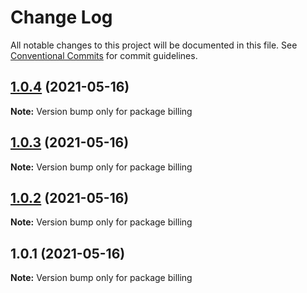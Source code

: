 # Change Log

All notable changes to this project will be documented in this file.
See [Conventional Commits](https://conventionalcommits.org) for commit guidelines.

## [1.0.4](https://github.com/yurikrupnik/mussia6/compare/billing@1.0.3...billing@1.0.4) (2021-05-16)

**Note:** Version bump only for package billing





## [1.0.3](https://github.com/yurikrupnik/mussia6/compare/billing@1.0.2...billing@1.0.3) (2021-05-16)

**Note:** Version bump only for package billing





## [1.0.2](https://github.com/yurikrupnik/mussia6/compare/billing@1.0.1...billing@1.0.2) (2021-05-16)

**Note:** Version bump only for package billing





## 1.0.1 (2021-05-16)

**Note:** Version bump only for package billing
